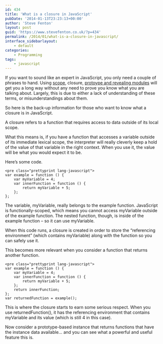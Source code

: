 ```yaml
---
id: 434
title: 'What is a closure in JavaScript'
pubDate: '2014-01-13T23:23:13+00:00'
author: 'Steve Fenton'
layout: post
guid: 'https://www.stevefenton.co.uk/?p=434'
permalink: /2014/01/what-is-a-closure-in-javascript/
interface_sidebarlayout:
    - default
categories:
    - Programming
tags:
    - javascript
---
```


If you want to sound like an expert in JavaScript, you only need a couple of phrases to hand. Using [scope](http://www.stevefenton.co.uk/Content/Blog/Date/201109/Blog/A-Quick-JavaScript-Scope-Lesson/), closure, [protoype and revealing modules](http://www.stevefenton.co.uk/Content/Blog/Date/201312/Blog/JavaScript-Prototype-Vs-Revealing-Module-Pattern/) will get you a long way without any need to prove you know what you are talking about. Largely, this is due to either a lack of understanding of these terms, or misunderstandings about them.

So here is the back-up information for those who want to know what a closure is in JavaScript.

A closure refers to a function that requires access to data outside of its local scope.

What this means is, if you have a function that accesses a variable outside of its immediate lexical scope, the interpreter will really cleverly keep a hold of the value of that variable in the right context. When you use it, the value will be what you would expect it to be.

Here’s some code.

```
<pre class="prettyprint lang-javascript">
var example = function () {
    var myVariable = 4;
    var innerFunction = function () {
        return myVariable + 5;
    };
};
```

The variable, myVariable, really belongs to the example function. JavaScript is functionally-scoped, which means you cannot access myVariable outside of the example function. The nested function, though, is inside of the example function – so it can use myVariable.

When this code runs, a closure is created in order to store the “referencing environment” (which contains myVariable) along with the function so you can safely use it.

This becomes more relevant when you consider a function that returns another function.

```
<pre class="prettyprint lang-javascript">
var example = function () {
    var myVariable = 4;
    var innerFunction = function () {
        return myVariable + 5;
    };
    return innerFunction;
};
var returnedFunction = example();
```

This is where the closure starts to earn some serious respect. When you use returnedFunction(), it has the referencing environment that contains myVariable and its value (which is still 4 in this case).

Now consider a prototype-based instance that returns functions that have the instance data available… and you can see what a powerful and useful feature this is.